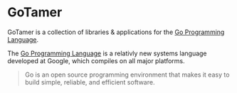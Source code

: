 GoTamer
=========

GoTamer is a collection of libraries & applications for the [Go Programming Language][go].

The [Go Programming Language][go] is a relativly new systems language 
developed at Google, which compiles on all major platforms. 

 > Go is an open source programming environment 
 > that makes it easy to build simple, reliable, and efficient software.



[go]: http://golang.org/  "Go Programming Language"